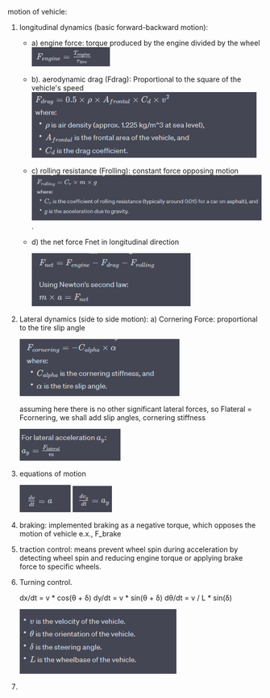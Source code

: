 motion of vehicle:

1) longitudinal dynamics (basic forward-backward motion):
   - a) engine force: torque produced by the engine divided by the wheel
     ![1691821237664](./assets/equations/1691821237664.png)

   - b). aerodynamic drag (Fdrag): Proportional to the square of the vehicle's speed
   ![1691821217231](./assets/equations/1691821217231.png)
   - c) rolling resistance (Frolling): constant force opposing motion
   ![1691821196873](./assets/equations/1691821196873.png).

   - d) the net force Fnet in longitudinal direction
   
      ![1691821299054](./assets/equations/1691821299054.png)
2) Lateral dynamics (side to side motion):
   a) Cornering Force: proportional to the tire slip angle

   ![1691821399444](./assets/equations/1691821399444.png)

   assuming here there is no other significant lateral forces, so Flateral = Fcornering, we shall add slip angles, cornering stiffness

   ![1691821452031](./assets/equations/1691821452031.png)
4) equations of motion

   ![1691821588575](./assets/equations/1691821588575.png) ![1691821601824](./assets/equations/1691821601824.png)
5) braking: implemented braking as a negative torque, which opposes the motion of vehicle e.x., F_brake
6) traction control: means prevent wheel spin during acceleration by detecting wheel spin and reducing engine torque or applying brake force to specific wheels.
7) Turning control.

   dx/dt = v * cos(θ + δ)
   dy/dt = v * sin(θ + δ)
   dθ/dt = v / L * sin(δ)

   ![1691877495906](./assets/equations/1691877495906.png)
8)
